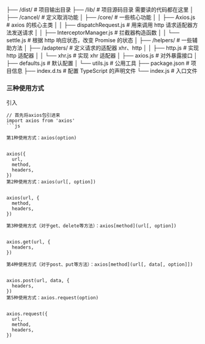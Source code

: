 ├── /dist/ # 项目输出目录
├── /lib/ # 项目源码目录 需要读的代码都在这里
│ ├── /cancel/ # 定义取消功能
│ ├── /core/ # 一些核心功能
│ │ ├── Axios.js # axios 的核心主类
│ │ ├── dispatchRequest.js # 用来调用 http 请求适配器方法发送请求
│ │ ├── InterceptorManager.js # 拦截器构造函数
│ │ └── settle.js # 根据 http 响应状态，改变 Promise 的状态
│ ├── /helpers/ # 一些辅助方法
│ ├── /adapters/ # 定义请求的适配器 xhr、http
│ │ ├── http.js # 实现 http 适配器
│ │ └── xhr.js # 实现 xhr 适配器
│ ├── axios.js # 对外暴露接口
│ ├── defaults.js # 默认配置
│ └── utils.js # 公用工具
├── package.json # 项目信息
├── index.d.ts # 配置 TypeScript 的声明文件
└── index.js # 入口文件

### 三种使用方式

引入

````
// 首先将axios包引进来
import axios from 'axios'
```js

第1种使用方式：axios(option)


axios({
  url,
  method,
  headers,
})
第2种使用方式：axios(url[, option])


axios(url, {
  method,
  headers,
})

第3种使用方式（对于get、delete等方法）：axios[method](url[, option])


axios.get(url, {
  headers,
})

第4种使用方式（对于post、put等方法）：axios[method](url[, data[, option]])


axios.post(url, data, {
  headers,
})
第5种使用方式：axios.request(option)


axios.request({
  url,
  method,
  headers,
})

